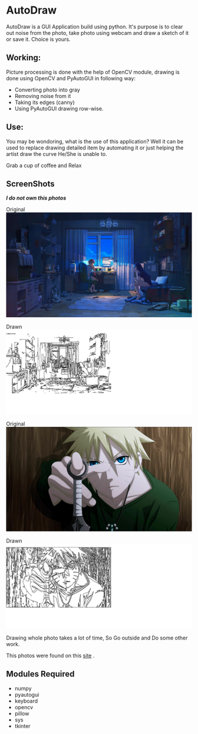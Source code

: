# AutoDraw

AutoDraw is a GUI Application build using python. It's purpose is to clear out noise from the photo, take photo using webcam and draw a sketch of it or save it. Choice is yours.


## Working:
Picture processing is done with the help of OpenCV module, drawing is done using OpenCV and PyAutoGUI in following way:
- Converting photo into gray
- Removing noise from it 
- Taking its edges (canny)
- Using PyAutoGUI drawing row-wise.

## Use:
You may be wondoring, what is the use of this application? Well it can be used to replace drawing detailed item by automating it or just helping the artist draw the curve He/She is unable to.

Grab a cup of coffee and Relax

## ScreenShots
_**I do not own this photos**_

Original
![280633.jpg](demo_photo/280633.jpg)

Drawn
![22.30.png](demo_photo/22.30.png)

Original
![270187.jpg](demo_photo/270187.jpg)

Drawn
![33.30.png](demo_photo/33.30.png)

Drawing whole photo takes a lot of time, So Go outside and Do some other work.

This photos were found on this [site](https://wall.alphacoders.com) .

## Modules Required
 - numpy
 - pyautogui
 - keyboard
- opencv
- pillow
- sys
- tkinter



